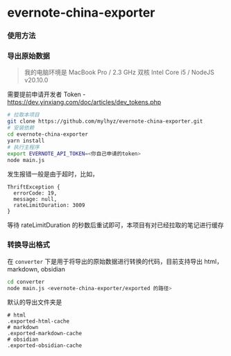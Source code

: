 # evernote-china-exporter

### 使用方法

### 导出原始数据

> 我的电脑环境是 MacBook Pro / 2.3 GHz 双核 Intel Core i5 / NodeJS v20.10.0

需要提前申请开发者 Token - https://dev.yinxiang.com/doc/articles/dev_tokens.php

```bash
# 拉取本项目
git clone https://github.com/mylhyz/evernote-china-exporter.git
# 安装依赖
cd evernote-china-exporter
yarn install
# 执行主程序
export EVERNOTE_API_TOKEN=<你自己申请的token>
node main.js
```

发生报错一般是由于超时，比如，

```
ThriftException {
  errorCode: 19,
  message: null,
  rateLimitDuration: 3009
}
```

等待 rateLimitDuration 的秒数后重试即可，本项目有对已经拉取的笔记进行缓存

### 转换导出格式

在 `converter` 下是用于将导出的原始数据进行转换的代码，目前支持导出 html，markdown, obsidian

```bash
cd converter
node main.js <evernote-china-exporter/exported 的路径>
```

默认的导出文件夹是

```
# html
.exported-html-cache
# markdown
.exported-markdown-cache
# obsidian
.exported-obsidian-cache
```
